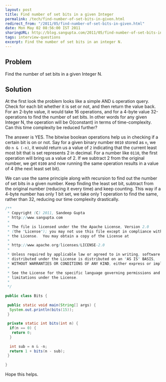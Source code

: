 ```yaml
---
layout: post
title: Find number of set bits in a given Integer
permalink: /tech/find-number-of-set-bits-in-given.html
redirect_from: "/2011/05/find-number-of-set-bits-in-given.html"
date: Mon May 02 08:56:00 IST 2011
sharingURL: http://blog.sangupta.com/2011/05/find-number-of-set-bits-in-given.html
tags: interview-questions
excerpt: Find the number of set bits in an integer N.
---
```


Problem
-------
Find the number of set bits in a given Integer N.

Solution
--------
At the first look the problem looks like a simple AND `&` operation query. Check for each bit 
whether it is set or not, and then return the value back. For an 2-byte value, it would take 
16 operations, and for a 4-byte value 32-operations to find the number of set bits. In other 
words for any given Integer N, the operation will be O(constant) in terms of time-complexity. 
Can this time complexity be reduced further?

The answer is YES. The bitwise boolean operations help us in checking if a certain bit is on 
or not. Say for a given binary number `0010` stored as `n`, we do 
`n & (-n)`, it would return us a value of `2` indicating that the current least most bit that 
is set represents 2 in decimal. For a number like `0110`, the first operation will bring us a 
value of 2. If we subtract 2 from the original number, we get `0100` and now running the same 
operation results in a value of 4 (the next least set bit).

We can use the same principle along with recursion to find out the number of set bits in a given 
number. Keep finding the least set bit, subtract from the original number (reducing it every 
time) and keep counting. This way if a 4-byte number has only 1 bit set, we take only 1 operation
to find the same, rather than 32, reducing our time complexity drastically.

```java
/**
 * Copyright (C) 2011, Sandeep Gupta
 * http://www.sangupta.com
 * 
 * The file is licensed under the the Apache License, Version 2.0
 * (the "License"); you may not use this file except in compliance with
 * the License.  You may obtain a copy of the License at
 * 
 * http://www.apache.org/licenses/LICENSE-2.0
 * 
 * Unless required by applicable law or agreed to in writing, software
 * distributed under the License is distributed on an "AS IS" BASIS,
 * WITHOUT WARRANTIES OR CONDITIONS OF ANY KIND, either express or implied.
 * 
 * See the License for the specific language governing permissions and
 * limitations under the License.
 * 
 */
 
public class Bits {
  
 public static void main(String[] args) {
  System.out.println(bits(15));
 }
  
 private static int bits(int n) {
  if(n == 0) {
   return 0;
  }
   
  int sub = n & -n;
  return 1 + bits(n - sub);
 }
 
}
```

Hope this helps.
